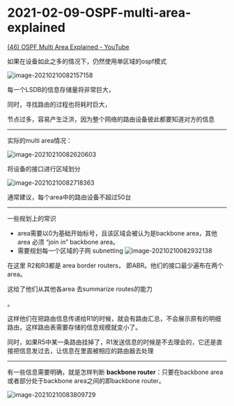 # 2021-02-09-OSPF-multi-area-explained

[(46) OSPF Multi Area Explained - YouTube](https://www.youtube.com/watch?v=PIMnj2oqYIo)

如果在设备如此之多的情况下，仍然使用单区域的ospf模式

![image-20210210082157158](C:%5CUsers%5CChris%5CAppData%5CRoaming%5CTypora%5Ctypora-user-images%5Cimage-20210210082157158.png)

每一个LSDB的信息存储量将非常巨大，

同时，寻找路由的过程也将耗时巨大，

节点过多，容易产生泛洪，因为整个网络的路由设备彼此都要知道对方的信息

----

实际的multi area情况：

![image-20210210082620603](C:%5CUsers%5CChris%5CAppData%5CRoaming%5CTypora%5Ctypora-user-images%5Cimage-20210210082620603.png)

将设备的接口进行区域划分

![image-20210210082718363](C:%5CUsers%5CChris%5CAppData%5CRoaming%5CTypora%5Ctypora-user-images%5Cimage-20210210082718363.png)

通常建议，每个area中的路由设备不超过50台

---

一些规划上的常识

- area需要以0为基础开始标号，且该区域会被认为是backbone area，其他area 必须 “join in” backbone area。
- 需要规划每一个区域的子网 subnetting ![image-20210210082932138](C:%5CUsers%5CChris%5CAppData%5CRoaming%5CTypora%5Ctypora-user-images%5Cimage-20210210082932138.png)

在这里 R2和R3都是 area border routers， 即ABR。他们的接口最少遍布在两个area。

这给了他们从其他各area 去summarize routes的能力

。

这样他们在把路由信息传递给R1的时候，就会有路由汇总，不会展示原有的明细路由，这样路由表需要存储的信息规模就变小了。

同时，如果R5中某一条路由挂掉了，R1发送信息的时候是不去理会的，它还是直接把信息发过去，让信息在里面被相应的路由器去处理

----

有一些信息需要明确，就是怎样判断 **backbone router**：只要在backbone area或者部分处于backbone area之间的即backbone router。

![image-20210210083809729](C:%5CUsers%5CChris%5CAppData%5CRoaming%5CTypora%5Ctypora-user-images%5Cimage-20210210083809729.png)

